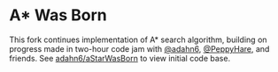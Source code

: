 # A* Was Born

This fork continues implementation of A* search algorithm, building on progress made in two-hour code jam with [@adahn6](https://github.com/adahn6), [@PeppyHare](https://github.com/PeppyHare), and friends. See [adahn6/aStarWasBorn](https://github.com/adahn6/aStarWasBorn) to view initial code base.
